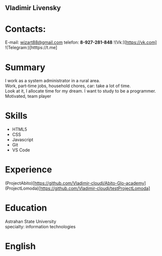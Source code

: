 ## Vladimir Livensky
# Contacts:
E-mail: wizart88@gmail.com
telefon: __8-927-281-848__
!(Vk:)[https://vk.com]
!(Telegram:)[htttps://t.me]
# Summary
I work as a system administrator in a rural area.<br> 
Work, part-time jobs, household chores, car: take a lot of time. <br> Look at it, I allocate time for my dream. I want to study to be a programmer.
Motivated, team player
# Skills
+ HTML5
+ CSS
+ Javascript
+ Git
+ VS Code
# Experience
(ProjectAbito)[https://github.com/Vladimir-cloudj/Abito-Glo-academy]<br>
(ProjectLomoda)[https://github.com/Vladimir-cloudj/testProjectLomoda]<br>
# Education
Astrahan State University<br> 
specialty: information technologies
# English